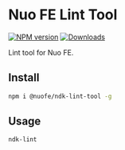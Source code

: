 # Nuo FE Lint Tool

[![NPM version][npm-image]][npm-url]
[![Downloads][downloads-image]][downloads-url]

Lint tool for Nuo FE.

## Install

```bash
npm i @nuofe/ndk-lint-tool -g
```

## Usage

```bash
ndk-lint
```

[npm-image]: https://img.shields.io/npm/v/@nuofe/ndk-lint-tool.svg?style=flat-square
[npm-url]: https://www.npmjs.com/package/@nuofe/ndk-lint-tool
[downloads-image]: https://img.shields.io/npm/dm/@nuofe/ndk-lint-tool.svg?style=flat-square
[downloads-url]: https://www.npmjs.com/package/@nuofe/ndk-lint-tool
